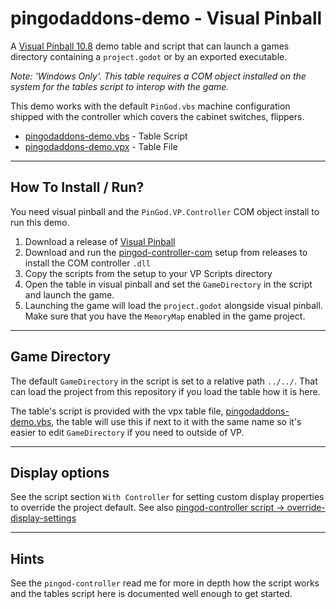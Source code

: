 # pingodaddons-demo - Visual Pinball
A [Visual Pinball 10.8](https://github.com/vpinball/vpinball) demo table and script that can launch a games directory containing a `project.godot` or by an exported executable.

*Note: 'Windows Only'. This table requires a COM object installed on the system for the tables script to interop with the game.*

This demo works with the default `PinGod.vbs` machine configuration shipped with the controller which covers the cabinet switches, flippers.


* [pingodaddons-demo.vbs](pingodaddons-demo.vbs) - Table Script
* [pingodaddons-demo.vpx](pingodaddons-demo.vpx) - Table File

---
## How To Install / Run?
You need visual pinball and the `PinGod.VP.Controller` COM object install to run this demo.
1. Download a release of [Visual Pinball](https://github.com/vpinball/vpinball/releases)
2. Download and run the [pingod-controller-com](https://github.com/FlippingFlips/pingod-controller-com) setup from releases to install the COM controller `.dll`
3. Copy the scripts from the setup to your VP Scripts directory
4. Open the table in visual pinball and set the `GameDirectory` in the script and launch the game.
5. Launching the game will load the `project.godot` alongside visual pinball. Make sure that you have the `MemoryMap` enabled in the game project.

---
## Game Directory
The default `GameDirectory` in the script is set to a relative path `../../`. That can load the project from this repository if you load the table how it is here. 

The table's script is provided with the vpx table file, [pingodaddons-demo.vbs](pingodaddons-demo.vbs), the table will use this if next to it with the same name so it's easier to edit `GameDirectory` if you need to outside of VP.

---
## Display options
See the script section `With Controller` for setting custom display properties to override the project default. See also [pingod-controller script -> override-display-settings](https://github.com/FlippingFlips/pingod-controller-com/tree/dev#override-display-settings)

---
## Hints
See the `pingod-controller` read me for more in depth how the script works and the tables script here is documented well enough to get started.


